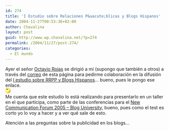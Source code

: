 ```yaml
---
id: 274
title: 'I Estudio sobre Relaciones P&uacute;blicas y Blogs Hispanos'
date: 2004-11-27T00:53:36+02:00
author: Chavalina
layout: post
guid: http://www.wp.chavalina.net/?p=274
permalink: /2004/11/27/post-274/
categories:
  - El mundo
---
```

Ayer el se&ntilde;or <a href="http://octaviorojas.blogspot.com" target="_blank">Octavio Rojas</a> se dirigi&oacute; a m&iacute; (supongo que tambi&eacute;n a otros) a trav&eacute;s del <a href="http://www.chavalina.net/correo.php" target="_blank">correo</a> de esta p&aacute;gina para pedirme colaboraci&oacute;n en la difusi&oacute;n del <a href="http://octaviorojas.en.eresmas.com/estudiorrppblogs.htm" target="_blank">I estudio sobre RRPP y Blogs Hispanos</a>&#8230; bueno, pues le pongo ese enlace.  
![emo](/imagenes/emoticonos/pensativo.gif)  
Me cuenta que este estudio lo est&aacute; realizando para presentarlo en un taller en el que participa, como parte de las conferencias para el <a href="http://www.newcommforum.com/" target="_blank">New Communication Forum 2005 &#8211; Blog University</a>, bueno, pues como el test es corto yo lo voy a hacer y a ver qu&eacute; sale de esto.

Atenci&oacute;n a las preguntas sobre la publicidad en los blogs&#8230;